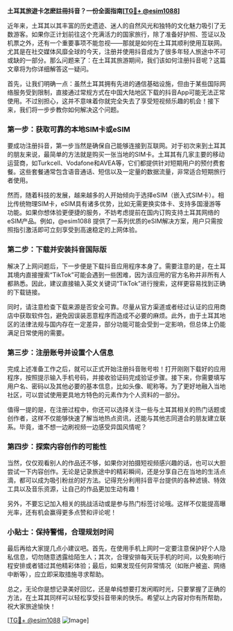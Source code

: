 **土耳其旅遊卡怎麽註冊抖音？一份全面指南[[TG💪+ @esim1088](https://t.me/s/esim1088)]**

近年来，土耳其以其丰富的历史遗迹、迷人的自然风光和独特的文化魅力吸引了无数游客。如果你正计划前往这个充满活力的国家旅行，除了准备好护照、签证以及机票之外，还有一个重要事项不能忽视——那就是如何在土耳其顺利使用互联网。尤其是在社交媒体风靡全球的今天，注册并使用抖音成为了很多年轻人旅途中不可或缺的一部分。那么问题来了：在土耳其旅游期间，我们该如何注册抖音呢？这篇文章将为你详细解答这一疑问。

首先，让我们明确一点：虽然土耳其拥有先进的通信基础设施，但由于某些国际网络服务受到限制，直接通过常规方式在中国大陆地区下载的抖音App可能无法正常使用。不过别担心，这并不意味着你就完全失去了享受短视频乐趣的机会！接下来，我们将一步步教你如何解决这个问题。

### 第一步：获取可靠的本地SIM卡或eSIM

要成功注册抖音，第一步当然是确保自己能够连接到互联网。对于初次来到土耳其的朋友来说，最简单的方法就是购买一张当地的SIM卡。土耳其有几家主要的移动运营商，如Turkcell、Vodafone和AVEA等，它们都提供针对短期用户的预付费套餐。这些套餐通常包含语音通话、短信以及一定量的数据流量，非常适合短期旅行者使用。

然而，随着科技的发展，越来越多的人开始倾向于选择eSIM（嵌入式SIM卡）。相比传统物理SIM卡，eSIM具有诸多优势，比如无需更换实体卡、支持多国漫游等功能。如果你想体验更便捷的服务，不妨考虑提前在国内订购支持土耳其网络的eSIM产品。例如，@esim1088 提供了一系列优质的eSIM解决方案，用户只需按照指引激活即可立刻享受到高速稳定的上网体验。

### 第二步：下载并安装抖音国际版

解决了上网问题后，下一步便是下载抖音应用程序本身了。需要注意的是，在土耳其境内直接搜索“TikTok”可能会遇到一些困难，因为该应用的官方名称并非所有人都熟悉。因此，建议直接输入英文关键词“TikTok”进行搜索，这样更容易找到正确的下载链接。

同时，请注意检查下载来源是否安全可靠。尽量从官方渠道或者经过认证的应用商店中获取软件包，避免因误装恶意程序而造成不必要的麻烦。此外，由于土耳其地区的法律法规与国内存在一定差异，部分功能可能会受到一定影响，但总体上仍能满足日常使用的需要。

### 第三步：注册账号并设置个人信息

完成上述准备工作之后，就可以正式开始注册抖音账号啦！打开刚刚下载好的应用程序，按照提示输入手机号码，并接收验证码完成验证步骤。接下来，你需要填写用户名、密码以及其他必要的基本信息，比如头像、昵称等。为了更好地融入当地社区，可以尝试使用更具地方特色的元素作为个人资料的一部分。

值得一提的是，在注册过程中，你还可以选择关注一些与土耳其相关的热门话题或创作者，这样不仅能够快速了解当地热点资讯，还能与其他志同道合的朋友建立联系。毕竟，谁不想一边刷视频一边感受异国风情呢？

### 第四步：探索内容创作的可能性

当然，仅仅观看别人的作品还不够，如果你对拍摄短视频感兴趣的话，也可以大胆尝试一下内容创作。无论是记录旅途中的精彩瞬间，还是分享自己在当地的生活点滴，都可以成为吸引粉丝的好方法。记得充分利用抖音平台提供的各种滤镜、特效工具以及音乐资源，让自己的作品更加生动有趣！

另外，不要忘记加入相关的挑战活动或是参与热门标签讨论哦。这样不仅能提高曝光率，还有机会赢得更多点赞和评论呢！

### 小贴士：保持警惕，合理规划时间

最后再给大家提几点小建议吧。首先，在使用手机上网时一定要注意保护好个人隐私信息，切勿随意透露给陌生人；其次，合理安排每天玩手机的时间，以免影响行程安排或者错过其他精彩体验；最后，如果发现任何异常情况（如账户被盗、网络中断等），应立即采取措施寻求帮助。

总之，无论你是想记录美好回忆，还是单纯想要打发闲暇时光，只要掌握了正确的方法，在土耳其同样可以轻松享受抖音带来的快乐。希望以上内容对你有所帮助，祝大家旅途愉快！

[[TG💪+ @esim1088](https://t.me/s/esim1088) ![Image](https://i.postimg.cc/4NQfJmqS/Snipaste-2025-05-13-00-14-12.png)]